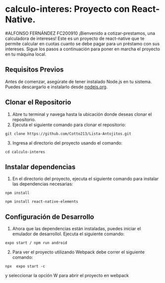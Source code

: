 # calculo-interes: Proyecto con React-Native. 
#ALFONSO FERNÁNDEZ FC200910
¡Bienvenido a cotizar-prestamos, una calculadora de intereses! Este es un proyecto de react-native que te permite calcular en cuotas cuanto se debe pagar para un préstamo con sus intereses. Sigue
los pasos a continuación para poner en marcha el proyecto en tu máquina local.
## Requisitos Previos
Antes de comenzar, asegúrate de tener instalado Node.js en tu sistema. Puedes
descargarlo e instalarlo desde [nodejs.org](https://nodejs.org/).
## Clonar el Repositorio
1. Abre tu terminal y navega hasta la ubicación donde deseas clonar el repositorio.
2. Ejecuta el siguiente comando para clonar el repositorio:
```
git clone https://github.com/Cotto213/Lista-Antojitos.git
```
3. Ingresa al directorio del proyecto usando el comando:
```
cd calculo-interes
```
## Instalar dependencias
1. En el directorio del proyecto, ejecuta el siguiente comando para instalar las
dependencias necesarias:
```
npm install
```
```
npm install react-native-elements
```
## Configuración de Desarrollo
1. Ahora que las dependencias están instaladas, puedes iniciar el emulador de desarrollol. Ejecuta el siguiente comando:
```
expo start / npm run android
```
2. Para ver el proyecto utilizando Webpack debe correr el siguiente comando:
```
npx  expo start -c
```
y seleccionar la opción W para abrir el proyecto en webpack
